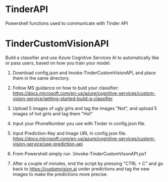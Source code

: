 # TinderAPI
Powershell functions used to communicate with Tinder API

# TinderCustomVisionAPI
Build a classifier and use Azure Cognitive Services AI to automatically like or pass users, based on how you train your model.

1. Download config.json and Invoke-TinderCustomVisionAPI, and place them in the same directory.

2. Follow MS guidance on how to buld your classifier: https://docs.microsoft.com/en-us/azure/cognitive-services/custom-vision-service/getting-started-build-a-classifier

3. Upload 5 images of ugly girls and tag the images "Not", and upload 5 images of hot girls and tag them "Hot"

4. Input your PhoneNumber you use with Tinder in config.json file.

5. Input Prediction-Key and Image URL in config.json file. https://docs.microsoft.com/en-us/azure/cognitive-services/custom-vision-service/use-prediction-api

6. From Powershell simply run .\Invoke-TinderCustomVisonAPI.ps1

7. After a couple of minutes, end the script by pressing "CTRL + C" and go back to https://customvision.ai under predictions and tag the new images to make the predictions more precise. 
